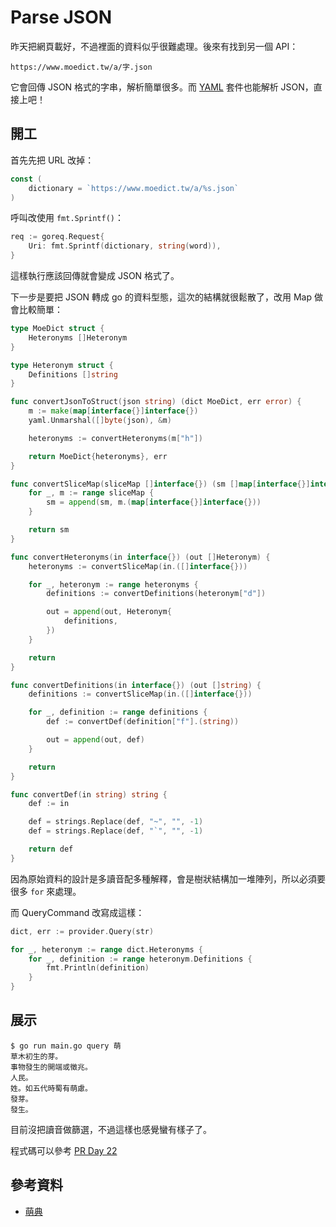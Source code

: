 # Parse JSON

昨天把網頁載好，不過裡面的資料似乎很難處理。後來有找到另一個 API：

```
https://www.moedict.tw/a/字.json
```

它會回傳 JSON 格式的字串，解析簡單很多。而 [YAML][Day 20] 套件也能解析 JSON，直接上吧！

## 開工

首先先把 URL 改掉：

```go
const (
	dictionary = `https://www.moedict.tw/a/%s.json`
)
```

呼叫改使用 `fmt.Sprintf()`：

```go
req := goreq.Request{
    Uri: fmt.Sprintf(dictionary, string(word)),
}
```

這樣執行應該回傳就會變成 JSON 格式了。

下一步是要把 JSON 轉成 go 的資料型態，這次的結構就很鬆散了，改用 Map 做會比較簡單：

```go
type MoeDict struct {
	Heteronyms []Heteronym
}

type Heteronym struct {
	Definitions []string
}

func convertJsonToStruct(json string) (dict MoeDict, err error) {
	m := make(map[interface{}]interface{})
	yaml.Unmarshal([]byte(json), &m)

	heteronyms := convertHeteronyms(m["h"])

	return MoeDict{heteronyms}, err
}

func convertSliceMap(sliceMap []interface{}) (sm []map[interface{}]interface{}) {
	for _, m := range sliceMap {
		sm = append(sm, m.(map[interface{}]interface{}))
	}

	return sm
}

func convertHeteronyms(in interface{}) (out []Heteronym) {
	heteronyms := convertSliceMap(in.([]interface{}))

	for _, heteronym := range heteronyms {
		definitions := convertDefinitions(heteronym["d"])

		out = append(out, Heteronym{
			definitions,
		})
	}

	return
}

func convertDefinitions(in interface{}) (out []string) {
	definitions := convertSliceMap(in.([]interface{}))

	for _, definition := range definitions {
		def := convertDef(definition["f"].(string))

		out = append(out, def)
	}

	return
}

func convertDef(in string) string {
	def := in

	def = strings.Replace(def, "~", "", -1)
	def = strings.Replace(def, "`", "", -1)

	return def
}
```

因為原始資料的設計是多讀音配多種解釋，會是樹狀結構加一堆陣列，所以必須要很多 `for` 來處理。

而 QueryCommand 改寫成這樣：

```go
dict, err := provider.Query(str)

for _, heteronym := range dict.Heteronyms {
    for _, definition := range heteronym.Definitions {
        fmt.Println(definition)
    }
}
```

## 展示

```
$ go run main.go query 萌
草木初生的芽。
事物發生的開端或徵兆。
人民。
姓。如五代時蜀有萌慮。
發芽。
發生。
```

目前沒把讀音做篩選，不過這樣也感覺蠻有樣子了。

程式碼可以參考 [PR Day 22](https://github.com/MilesChou/namer/pull/8)

## 參考資料

* [萌典][]

[萌典]: https://www.moedict.tw
[Day 20]: day20.md
